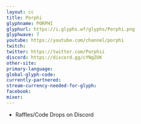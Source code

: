 ```yaml
---
layout: cc
title: Porphi
glyphname: PORPHI
glyphurl: https://i.glyphs.wf/glyphs/Porphi.png
glyphwave: 7
youtube: https://youtube.com/channel/porphi
twitch: 
twitter: https://twitter.com/Porphii
discord: https://discord.gg/cYNgZUK
other-site: 
primary-language: 
global-glyph-code: 
currently-partnered: 
stream-currency-needed-for-glyph: 
facebook: 
mixer: 
---
```

* Raffles/Code Drops on Discord

